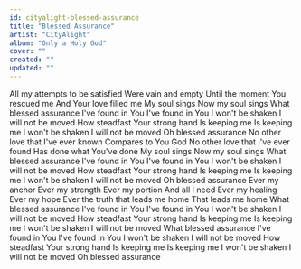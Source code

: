 ```yaml
---
id: cityalight-blessed-assurance
title: "Blessed Assurance"
artist: "CityAlight"
album: "Only a Holy God"
cover: ""
created: ""
updated: ""
---
```


All my attempts to be satisfied
Were vain and empty
Until the moment You rescued me
And Your love filled me
My soul sings
Now my soul sings
What blessed assurance
I've found in You
I've found in You
I won't be shaken I will not be moved
How steadfast Your strong hand
Is keeping me
Is keeping me
I won't be shaken I will not be moved
Oh blessed assurance
No other love that I've ever known
Compares to You God
No other love that I've ever found
Has done what You've done
My soul sings
Now my soul sings
What blessed assurance
I've found in You
I've found in You
I won't be shaken I will not be moved
How steadfast Your strong hand
Is keeping me
Is keeping me
I won't be shaken I will not be moved
Oh blessed assurance
Ever my anchor
Ever my strength
Ever my portion
And all I need
Ever my healing
Ever my hope
Ever the truth that leads me home
That leads me home
What blessed assurance
I've found in You
I've found in You
I won't be shaken I will not be moved
How steadfast Your strong hand
Is keeping me
Is keeping me
I won't be shaken I will not be moved
What blessed assurance
I've found in You
I've found in You
I won't be shaken I will not be moved
How steadfast Your strong hand
Is keeping me
Is keeping me
I won't be shaken I will not be moved
Oh blessed assurance